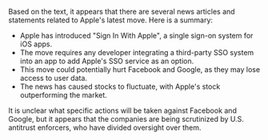 Based on the text, it appears that there are several news articles and statements related to Apple's latest move. Here is a summary:

* Apple has introduced "Sign In With Apple", a single sign-on system for iOS apps.
* The move requires any developer integrating a third-party SSO system into an app to add Apple's SSO service as an option.
* This move could potentially hurt Facebook and Google, as they may lose access to user data.
* The news has caused stocks to fluctuate, with Apple's stock outperforming the market.

It is unclear what specific actions will be taken against Facebook and Google, but it appears that the companies are being scrutinized by U.S. antitrust enforcers, who have divided oversight over them.
